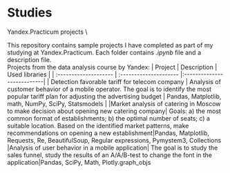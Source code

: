 # Studies
Yandex.Practicum projects \ 

This repository contains sample projects I have completed as part of my studying at Yandex.Practicum. Each folder contains *.ipynb* file and a description file. \
Projects from the data analysis course by Yandex:
| Project              | Description         | Used libraries                 |
| :-------------------- | :--------------------- |:---------------------------|
| Detection favorable tariff for telecom company | Analysis of customer behavior of a mobile operator. The goal is to identify the most popular tariff plan for adjusting the advertising budget | Pandas, Matplotlib,  math, NumPy, SciPy, Statsmodels |
|Market analysis of catering in Moscow to make decision about opening new catering company| Goals: a) the most common format of establishments; b) the optimal number of seats; c) a suitable location. Based on the identified market patterns, make recommendations on opening a new establishment|Pandas, Matplotlib, Requests, Re, BeautifulSoup, Regular expressions, Pymystem3, Collections
|Analysis of user behavior in a mobile application| The goal is to study the sales funnel, study the results of an A/A/B-test to change the font in the application|Pandas, SciPy, Math, Plotly.graph_objs

